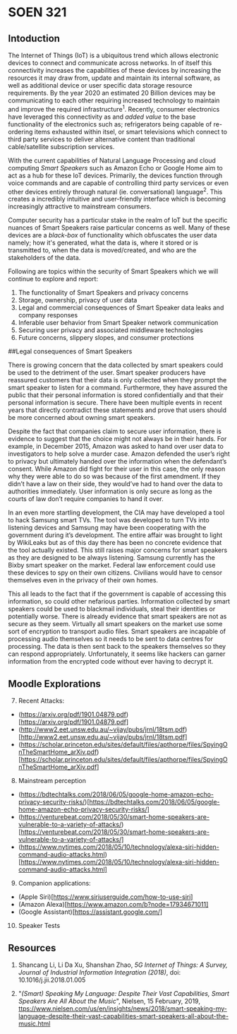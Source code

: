 # SOEN 321

## Intoduction
The Internet of Things (IoT) is a ubiquitous trend which allows electronic devices to connect and communicate across networks. In of itself this connectivity increases the capabilities of these devices by increasing the resources it may draw from, update and maintain its internal software, as well as additional device or user specific data storage resource requirements. By the year 2020 an estimated 20 Billion devices may be communicating to each other requiring increased technology to maintain and improve the required infrastructure<sup>1</sup>. Recently, consumer electronics have leveraged this connectivity as and *added value* to the base functionality of the electronics such as; refrigerators being capable of re-ordering items exhausted within itsel, or smart televisions which connect to third party services to deliver alternative content than traditional cable/satellite subscription services.

With the current capabilities of Natural Language Processing and cloud computing *Smart Speakers* such as Amazon Echo or Google Home aim to act as a hub for these IoT devices. Primarily, the devices function through voice commands and are capable of controlling third party services or even other devices entirely through natural (ie. conversational) language<sup>2</sup>. This creates a incredibly intuitive and user-friendly interface which is becoming increasingly attractive to mainstream consumers.

Computer security has a particular stake in the realm of IoT but the specific nuances of Smart Speakers raise particular concerns as well. Many of these devices are a *black-box* of functionality which obfuscates the user data namely; how it's generated, what the data is, where it stored or is transmitted to, when the data is moved/created, and who are the stakeholders of the data.

Following are topics within the security of Smart Speakers which we will continue to explore and report:
1. The functionality of Smart Speakers and privacy concerns
2. Storage, ownership, privacy of user data
3. Legal and commercial consequences of Smart Speaker data leaks and company responses
4. Inferable user behavior from Smart Speaker network communication
5. Securing user privacy and associated middleware technologies
6. Future concerns, slippery slopes, and consumer protections

##Legal consequences of Smart Speakers

There is growing concern that the data collected by smart speakers could be used to the detriment of the user. Smart speaker producers have reassured customers that their data is only collected when they prompt the smart speaker to listen for a command. Furthermore, they have assured the public that their personal information is stored confidentially and that their personal information is secure. There have been multiple events in recent years that directly contradict these statements and prove that users should be more concerned about owning smart speakers.

Despite the fact that companies claim to secure user information, there is evidence to suggest that the choice might not always be in their hands. For example, in December 2015, Amazon was asked 
to hand over user data to investigators to help solve a murder case. Amazon defended the user’s right to privacy but ultimately handed over the information when the defendant’s consent. While Amazon did fight for their user in this case, the only reason why they were able to do so was because of the first amendment. If they didn’t have a law on their side, they would’ve had to hand over the data to authorities immediately. User information is only secure as long as the courts of law don’t require companies to hand it over. 

In an even more startling development, the CIA may have developed a tool to hack Samsung smart TVs. The tool was developed to turn TVs into listening devices and Samsung may have been cooperating with the government during it’s development. The entire affair was brought to light by WikiLeaks but as of this day there has been no concrete evidence that the tool actually existed. This still raises major concerns for smart speakers as they are designed to be always listening. Samsung currently has the Bixby smart speaker on the market. Federal law enforcement could use these devices to spy on their own citizens. Civilians would have to censor themselves even in the privacy of their own homes.

This all leads to the fact that if the government is capable of accessing this information, so could other nefarious parties. Information collected by smart speakers could be used to blackmail individuals, steal their identities or potentially worse. There is already evidence that smart speakers are not as secure as they seem. Virtually all smart speakers on the market use some sort of encryption to transport audio files. Smart speakers are incapable of processing audio themselves so it needs to be sent to data centres for processing. The data is then sent back to the speakers themselves so they can respond appropriately. Unfortunately, it seems like hackers can garner information from the encrypted code without ever having to decrypt it. 

## Moodle Explorations
7. Recent Attacks: 
  - (https://arxiv.org/pdf/1901.04879.pdf)[https://arxiv.org/pdf/1901.04879.pdf]
  - (http://www2.eet.unsw.edu.au/~vijay/pubs/jrnl/18tsm.pdf)[http://www2.eet.unsw.edu.au/~vijay/pubs/jrnl/18tsm.pdf]
  - (https://scholar.princeton.edu/sites/default/files/apthorpe/files/SpyingOnTheSmartHome_arXiv.pdf)[https://scholar.princeton.edu/sites/default/files/apthorpe/files/SpyingOnTheSmartHome_arXiv.pdf]

8. Mainstream perception
  - (https://bdtechtalks.com/2018/06/05/google-home-amazon-echo-privacy-security-risks/)[https://bdtechtalks.com/2018/06/05/google-home-amazon-echo-privacy-security-risks/]
  - (https://venturebeat.com/2018/05/30/smart-home-speakers-are-vulnerable-to-a-variety-of-attacks/)[https://venturebeat.com/2018/05/30/smart-home-speakers-are-vulnerable-to-a-variety-of-attacks/]
  - (https://www.nytimes.com/2018/05/10/technology/alexa-siri-hidden-command-audio-attacks.html)[https://www.nytimes.com/2018/05/10/technology/alexa-siri-hidden-command-audio-attacks.html]

9. Companion applications:
  - (Apple Siri)[https://www.siriuserguide.com/how-to-use-siri]
  - (Amazon Alexa)[https://www.amazon.com/b?node=17934671011]
  - (Google Assistant)[https://assistant.google.com/]

10. Speaker Tests

## Resources
1. Shancang Li, Li Da Xu, Shanshan Zhao, <em>5G Internet of Things: A Survey, Journal of Industrial Information Integration (2018)</em>, doi: 10.1016/j.jii.2018.01.005

2. "*(Smart) Speaking My Language: Despite Their Vast Capabilities, Smart Speakers Are All About the Music*", Nielsen, 15 February, 2019, <a href="https://www.nielsen.com/us/en/insights/news/2018/smart-speaking-my-language-despite-their-vast-capabilities-smart-speakers-all-about-the-music.html">ttps://www.nielsen.com/us/en/insights/news/2018/smart-speaking-my-language-despite-their-vast-capabilities-smart-speakers-all-about-the-music.html</a>
